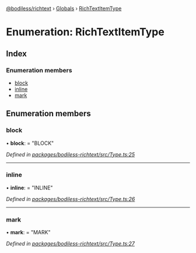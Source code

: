 [@bodiless/richtext](../README.md) › [Globals](../globals.md) › [RichTextItemType](richtextitemtype.md)

# Enumeration: RichTextItemType

## Index

### Enumeration members

* [block](richtextitemtype.md#block)
* [inline](richtextitemtype.md#inline)
* [mark](richtextitemtype.md#mark)

## Enumeration members

###  block

• **block**: = "BLOCK"

*Defined in [packages/bodiless-richtext/src/Type.ts:25](https://github.com/johnsonandjohnson/Bodiless-JS/blob/8d6c5f3/packages/bodiless-richtext/src/Type.ts#L25)*

___

###  inline

• **inline**: = "INLINE"

*Defined in [packages/bodiless-richtext/src/Type.ts:26](https://github.com/johnsonandjohnson/Bodiless-JS/blob/8d6c5f3/packages/bodiless-richtext/src/Type.ts#L26)*

___

###  mark

• **mark**: = "MARK"

*Defined in [packages/bodiless-richtext/src/Type.ts:27](https://github.com/johnsonandjohnson/Bodiless-JS/blob/8d6c5f3/packages/bodiless-richtext/src/Type.ts#L27)*
